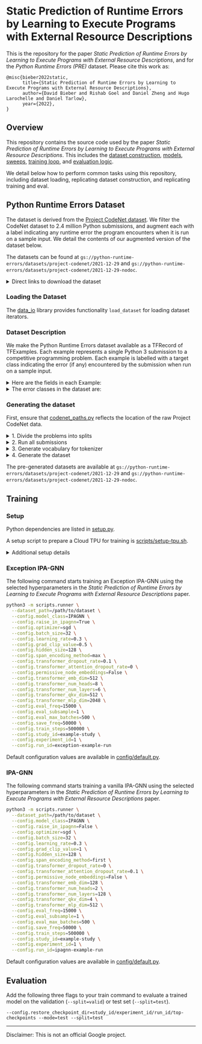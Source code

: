 # Static Prediction of Runtime Errors by Learning to Execute Programs with External Resource Descriptions

This is the repository for the paper _Static Prediction of Runtime Errors by Learning to Execute Programs with External Resource Descriptions_,
and for the _Python Runtime Errors (PRE)_ dataset. Please cite this work as:

```text
@misc{bieber2022static,
      title={Static Prediction of Runtime Errors by Learning to Execute Programs with External Resource Descriptions},
      author={David Bieber and Rishab Goel and Daniel Zheng and Hugo Larochelle and Daniel Tarlow},
      year={2022},
}
```

## Overview

This repository contains the source code used by the paper _Static Prediction of Runtime Errors by Learning to Execute Programs with External Resource Descriptions_. This includes the [dataset construction](core/data), [models](core/models), [sweeps](core/distributed/sweeps.py), [training loop](core/lib/trainer.py), and [evaluation logic](core/lib/trainer.py).

We detail below how to perform common tasks using this repository, including dataset loading, replicating dataset construction, and replicating training and eval.

## Python Runtime Errors Dataset

The dataset is derived from the [Project CodeNet dataset](https://github.com/IBM/Project_CodeNet). We filter the CodeNet dataset to 2.4 million Python submissions, and augment each with a label indicating any runtime error the program encounters when it is run on a sample input. We detail the contents of our augmented version of the dataset below.

The datasets can be found at `gs://python-runtime-errors/datasets/project-codenet/2021-12-29` and `gs://python-runtime-errors/datasets/project-codenet/2021-12-29-nodoc`.

<details>
  <summary>Direct links to download the dataset</summary>

  #### 2021-12-29 (gs://python-runtime-errors/datasets/project-codenet/2021-12-29)

  In this version of the dataset, the resource descriptions are present in the source of each submission as a docstring at the beginning of the file.

  * [train-ids.json](https://storage.googleapis.com/python-runtime-errors/datasets/project-codenet/2021-12-29/train-ids.json)
  * [valid-ids.json](https://storage.googleapis.com/python-runtime-errors/datasets/project-codenet/2021-12-29/valid-ids.json)
  * [test-ids.json](https://storage.googleapis.com/python-runtime-errors/datasets/project-codenet/2021-12-29/test-ids.json)
  * [train.tfrecord](https://storage.googleapis.com/python-runtime-errors/datasets/project-codenet/2021-12-29/train.tfrecord)
  * [valid.tfrecord](https://storage.googleapis.com/python-runtime-errors/datasets/project-codenet/2021-12-29/valid.tfrecord)
  * [test.tfrecord](https://storage.googleapis.com/python-runtime-errors/datasets/project-codenet/2021-12-29/test.tfrecord)

  #### 2021-12-29-nodoc (gs://python-runtime-errors/datasets/project-codenet/2021-12-29-nodoc)

  In this version of the dataset, the source of each submission is tokenized without modification.

  * [train-ids.json](https://storage.googleapis.com/python-runtime-errors/datasets/project-codenet/2021-12-29-nodoc/train-ids.json)
  * [valid-ids.json](https://storage.googleapis.com/python-runtime-errors/datasets/project-codenet/2021-12-29-nodoc/valid-ids.json)
  * [test-ids.json](https://storage.googleapis.com/python-runtime-errors/datasets/project-codenet/2021-12-29-nodoc/test-ids.json)
  * [train.tfrecord](https://storage.googleapis.com/python-runtime-errors/datasets/project-codenet/2021-12-29-nodoc/train.tfrecord)
  * [valid.tfrecord](https://storage.googleapis.com/python-runtime-errors/datasets/project-codenet/2021-12-29-nodoc/valid.tfrecord)
  * [test.tfrecord](https://storage.googleapis.com/python-runtime-errors/datasets/project-codenet/2021-12-29-nodoc/test.tfrecord)

The problem ids and submission ids match the submissions in the original [Project CodeNet dataset](https://developer.ibm.com/exchanges/data/all/project-codenet/).

</details>

### Loading the Dataset

The [data_io](core/data/data_io.py) library provides functionality `load_dataset` for loading dataset iterators.

### Dataset Description

We make the Python Runtime Errors dataset available as a TFRecord of TFExamples.
Each example represents a single Python 3 submission to a competitive programming problem. Each example is labelled with a target class indicating the error (if any) encountered by the submission when run on a sample input.

<details>
  <summary>Here are the fields in each Example:</summary>

- **tokens**: A list of integer indexes that map to the tokens in the submission. Taken together, these tokens comprise a submission from the original Project CodeNet dataset.
- **docstring_tokens**: A list of integer indexes that map to tokens in the "resource description" corresponding to the submission's problem id. The resource description is parsed from the problem statement from the original Project CodeNet dataset.
- **edge_sources**: A list of integers. Each integer is the index of a node in the control flow graph of the submission. Taken together with the corresponding index in the edge_dests feature, each integer represents a single edge in the control flow graph.
- **edge_dests**: A list of integers. Each integer is the index of a node in the control flow graph of the submission. Taken together with the corresponding index in the edge_sources feature, each integer represents a single edge in the control flow graph.
- **edge_types**: A list of integers. Each integer is one of 0..5 representing the edge type of the corresponding edge in the edge_sources and edge_dests lists. The edge types are "unconditional branch" (0 = forward, 1 = reverse), "true branch" (2 = forward, 3 = reverse), and "false branch" (4 = forward, 5 = reverse).
- **node_token_span_starts**: A list of integers. The nth item in the list is the index of the first token in tokens corresponding to the nth node in the control flow graph.
- **node_token_span_ends**: A list of integers. The nth item in the list is the index of the last token in tokens corresponding to the nth node in the control flow graph.
- **token_node_indexes**: A list of integers, one integer per token in tokens. The nth item in the list is the index of the last node in the control flow graph that contains token n in its token span.
- **true_branch_nodes**: A list of integers, one integer per node in the control flow graph. The nth item in the list is the index of the node in the control flow graph that control would go to, from node n, if the true branch (or unconditional branch, if applicable) were followed.
- **false_branch_nodes**: A list of integers, one integer per node in the control flow graph. The nth item in the list is the index of the node in the control flow graph that control would go to, from node n, if the false branch (or unconditional branch, if applicable) were followed.
- **raise_nodes**: A list of integers, one integer per node in the control flow graph. The nth item in the list is the index of the node in the control flow graph that control would go to, from node n, if the an exception were raised at that point.
- **start_index**: An integer. The index in the list of control flow nodes of the start node for the program.
- **exit_index**: An integer. The index in the list of control flow nodes of the exit node for the program. The raise node is assumed to be immediately after the exit node, in models that use a raise node.
- **step_limit**: An integer. The number of model steps permitted for the submission.
- **target**: An integer indicating the target error class for the submission. This is the error collected from running the submission on the provided input, or else no error (1) if no error occurred. A timeout of 1 second of execution was used. The error classes are:
  - 1: No Error
  - 2: Other
  - 3: Timeout
  - 4: AssertionError
  - 5: AttributeError
  - 6: decimal
  - 7: EOFError
  - 8: FileNotFoundError
  - 9: ImportError
  - 10: IndentationError
  - 11: IndexError
  - 12: KeyError
  - 13: MathDomainError
  - 14: MemoryError
  - 15: ModuleNotFoundError
  - 16: NameError
  - 17: OSError
  - 18: OverflowError
  - 19: re.error
  - 20: RecursionError
  - 21: RuntimeError
  - 22: StopIteration
  - 23: SyntaxError
  - 24: TabError
  - 25: TypeError
  - 26: UnboundLocalError
  - 27: ValueError
  - 28: ZeroDivisionError
  - 29: numpy.AxisError

- **target_lineno**: The line number at which the error occurred, or else 0 if no error occurred during the execution of the submission.
- **target_node_indexes**: A list of indices of all control flow nodes that are consistent with the target line number target_lineno.
- **num_target_nodes**: An integer. The number of elements in 'target_node_indexes'.
- **post_domination_matrix**: An n x n 0/1 matrix. A 1 at element i,j indicates that i is post-dominated by j. This means that any path from i to the exit necessarily passes through node j.
- **post_domination_matrix_shape**: A 2-tuple of integers representing the shape of the post domination matrix.
- **problem_id**: A string e.g. "p00001" indicating the problem id corresponding to the submission's problem in the original Project CodeNet dataset.
- **submission_id**: A string e.g. "s149981901" indicating the submission id of the submission in the original Project CodeNet dataset.
- **in_dataset**: A 0/1 value indicating whether the example is to be included in the dataset for training and evaluation purposes.
- **num_tokens**: An integer. The number of tokens in the submission. This is the length of the tokens list.
- **num_nodes**: An integer. The number of nodes in the control flow graph of the submission.
- **num_edges**: An integer. The number of edges in the control flow graph of the submission.

</details>

<details>
  <summary>The error classes in the dataset are:</summary>

- 1: No Error
- 2: Other
- 3: Timeout
- 4: AssertionError
- 5: AttributeError
- 6: decimal
- 7: EOFError
- 8: FileNotFoundError
- 9: ImportError
- 10: IndentationError
- 11: IndexError
- 12: KeyError
- 13: MathDomainError
- 14: MemoryError
- 15: ModuleNotFoundError
- 16: NameError
- 17: OSError
- 18: OverflowError
- 19: re.error
- 20: RecursionError
- 21: RuntimeError
- 22: StopIteration
- 23: SyntaxError
- 24: TabError
- 25: TypeError
- 26: UnboundLocalError
- 27: ValueError
- 28: ZeroDivisionError
- 29: numpy.AxisError
</details>

### Generating the dataset

First, ensure that [codenet_paths.py](core/data/codenet_paths.py) reflects the location of the raw Project CodeNet data.

<details>
  <summary>1. Divide the problems into splits</summary>

Our pre-generated splits are available in [out/splits/default.json](out/splits/default.json).

We generated these splits using the following script:

```bash
python -m core.data.splits make_and_save_splits --path=out/splits/example-splits.json
```
</details>

<details>
  <summary>2. Run all submissions</summary>

Run the following on a GCP virtual machine.
```bash
python -m core.data.process_codenet run_codenet_submissions
```

This will collect data to the `codenet_paths.EVALS_ROOT` directory.
</details>

<details>
  <summary>3. Generate vocabulary for tokenizer</summary>

The following script will use the raw Project CodeNet data to generate a vocabulary file for the HuggingFace BPE tokenizer.
You can also skip this step and use our [pre-generated vocabulary file here](out/tokenizers/train-docstrings-1000000.json).

```bash
# First parse the problem descriptions.
python -m core.data.process_codenet generate_docstrings
# Then generate a vocab suitable for the resource descriptions and the source code.
python -m core.data.process_codenet generate_tokenizer --path=out/tokenizers/example-tokenizer.json --splits_path=out/splits/example-splits.json
```

The vocabulary used in the paper is available at [out/tokenizers/train-docstrings-1000000.json](out/tokenizers/train-docstrings-1000000.json).
</details>

<details>
  <summary>4. Generate the dataset</summary>

The following command generates the complete dataset (`fraction=1.0`), with the resource descriptions included in the programs as docstrings (`include_docstring=True`).

```bash
python -m core.data.process_codenet generate_codenet_dataset --tokenizer_path=out/tokenizers/example-tokenizer.json --dataset_path=out/datasets/example-dataset --splits_path=out/splits/example-splits.json --include_docstrings=True --fraction=1.0
```

We used this command to produce the dataset available at `gs://python-runtime-errors/datasets/project-codenet/2021-12-29`.
We also ran this same command with `include_docstring=False` to produce `gs://python-runtime-errors/datasets/project-codenet/2021-12-29-nodoc`.
</details>

The pre-generated datasets are available at `gs://python-runtime-errors/datasets/project-codenet/2021-12-29` and `gs://python-runtime-errors/datasets/project-codenet/2021-12-29-nodoc`.


## Training

### Setup

Python dependencies are listed in [setup.py](setup.py).

A setup script to prepare a Cloud TPU for training is [scripts/setup-tpu.sh](scripts/setup-tpu.sh).

<details>
  <summary>Additional setup details</summary>

  To mount the Python Runtime Errors dataset bucket locally, run the following:

  ```bash
  # Connect to GCS Bucket for data
  if [ ! -f /mnt/python-runtime-errors/README.md ]; then
    sudo mkdir -p /mnt/python-runtime-errors
    sudo chown $(whoami) /mnt/python-runtime-errors
    gcsfuse python-runtime-errors /mnt/python-runtime-errors/
  fi
  ```

  You can then use `/mnt/python-runtime-errors/datasets/project-codenet/2021-12-29-nodoc` as the `--dataset_path` below in place of `/path/to/dataset`.
  This matches the default dataset path set in [codenet_paths.py](core/data/codenet_paths.py).
</details>

### Exception IPA-GNN

The following command starts training an Exception IPA-GNN using the selected hyperparameters in the _Static Prediction of Runtime Errors by Learning to Execute Programs with External Resource Descriptions_ paper.

```bash
python3 -m scripts.runner \
  --dataset_path=/path/to/dataset \
  --config.model_class=IPAGNN \
  --config.raise_in_ipagnn=True \
  --config.optimizer=sgd \
  --config.batch_size=32 \
  --config.learning_rate=0.3 \
  --config.grad_clip_value=0.5 \
  --config.hidden_size=128 \
  --config.span_encoding_method=max \
  --config.transformer_dropout_rate=0.1 \
  --config.transformer_attention_dropout_rate=0 \
  --config.permissive_node_embeddings=False \
  --config.transformer_emb_dim=512 \
  --config.transformer_num_heads=8 \
  --config.transformer_num_layers=6 \
  --config.transformer_qkv_dim=512 \
  --config.transformer_mlp_dim=2048 \
  --config.eval_freq=15000 \
  --config.eval_subsample=1 \
  --config.eval_max_batches=500 \
  --config.save_freq=50000 \
  --config.train_steps=500000 \
  --config.study_id=example-study \
  --config.experiment_id=1 \
  --config.run_id=exception-example-run
```

Default configuration values are available in [config/default.py](config/default.py).


### IPA-GNN

The following command starts training a vanilla IPA-GNN using the selected hyperparameters in the _Static Prediction of Runtime Errors by Learning to Execute Programs with External Resource Descriptions_ paper.

```bash
python3 -m scripts.runner \
  --dataset_path=/path/to/dataset \
  --config.model_class=IPAGNN \
  --config.raise_in_ipagnn=False \
  --config.optimizer=sgd \
  --config.batch_size=32 \
  --config.learning_rate=0.3 \
  --config.grad_clip_value=1 \
  --config.hidden_size=128 \
  --config.span_encoding_method=first \
  --config.transformer_dropout_rate=0 \
  --config.transformer_attention_dropout_rate=0.1 \
  --config.permissive_node_embeddings=False \
  --config.transformer_emb_dim=128 \
  --config.transformer_num_heads=2 \
  --config.transformer_num_layers=128 \
  --config.transformer_qkv_dim=4 \
  --config.transformer_mlp_dim=512 \
  --config.eval_freq=15000 \
  --config.eval_subsample=1 \
  --config.eval_max_batches=500 \
  --config.save_freq=50000 \
  --config.train_steps=500000 \
  --config.study_id=example-study \
  --config.experiment_id=1 \
  --config.run_id=ipagnn-example-run
```

Default configuration values are available in [config/default.py](config/default.py).


## Evaluation

Add the following three flags to your train command to evaluate a trained model on the validation (`--split=valid`) or test set (`--split=test`).

`--config.restore_checkpoint_dir=study_id/experiment_id/run_id/top-checkpoints --mode=test --split=test`

---

Disclaimer: This is not an official Google project.
